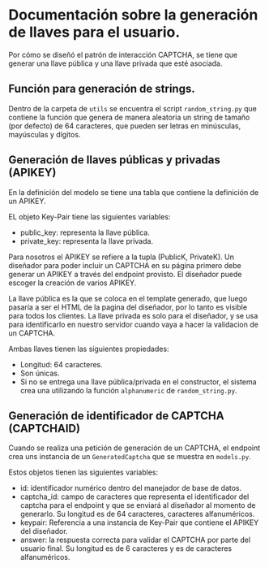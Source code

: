 # Documentación sobre la generación de llaves para el usuario.
Por cómo se diseñó el patrón de interacción CAPTCHA, se tiene que generar una llave pública
y una llave privada que esté asociada.

## Función para generación de strings.
Dentro de la carpeta de `utils` se encuentra el script `random_string.py` que contiene la función que genera de manera aleatoria un string de tamaño (por defecto) de 64 caracteres, que pueden ser letras en minúsculas, mayúsculas y dígitos.

## Generación de llaves públicas y privadas (APIKEY)
En la definición del modelo se tiene una tabla que contiene la definición de un APIKEY.

EL objeto Key-Pair tiene las siguientes variables:
- public_key: representa la llave pública.
- private_key: representa la llave privada.

Para nosotros el APIKEY se refiere a la tupla (PublicK, PrivateK). Un diseñador para poder incluir un CAPTCHA en su página primero debe generar un APIKEY a través del endpoint provisto. El diseñador puede escoger la creación de varios APIKEY.

La llave pública es la que se coloca en el template generado, que luego pasaría a ser el HTML de la
pagina del diseñador, por lo tanto es visible para todos los clientes. La llave privada es solo para el diseñador, y se usa para identificarlo en nuestro servidor cuando vaya a hacer la validacion de un CAPTCHA.

Ambas llaves tienen las siguientes propiedades:
- Longitud: 64 caracteres.
- Son únicas.
- Si no se entrega una llave pública/privada en el constructor, el sistema crea una utilizando la función `alphanumeric` de `random_string.py`.



## Generación de identificador de CAPTCHA (CAPTCHAID)

Cuando se realiza una petición de generación de un CAPTCHA, el endpoint crea uns instancia de un `GeneratedCaptcha` que se muestra en `models.py`.

Estos objetos tienen las siguientes variables:
- id: identificador numérico dentro del manejador de base de datos.
- captcha_id: campo de caracteres que representa el identificador del captcha para el endpoint y que se enviará al diseñador al momento de generarlo. Su longitud es de 64 caracteres, caracteres alfanuméricos.
- keypair: Referencia a una instancia de Key-Pair que contiene el APIKEY del diseñador.
- answer: la respuesta correcta para validar el CAPTCHA por parte del usuario final. Su longitud es de 6 caracteres y es de caracteres alfanuméricos.
